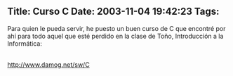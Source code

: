 Title: Curso C
Date: 2003-11-04 19:42:23
Tags: 
---
<p>Para quien le pueda servir, he puesto un buen curso de C que encontré por ahí para todo aquel que esté perdido en la clase de Toño, Introducción a la Informática:</p>

<p><br/><a href="http://web.archive.org/web/20031125134728/http://www.damog.net/sw/C"><a href="http://www.damog.net/sw/C">http://www.damog.net/sw/C</a></a></p>
